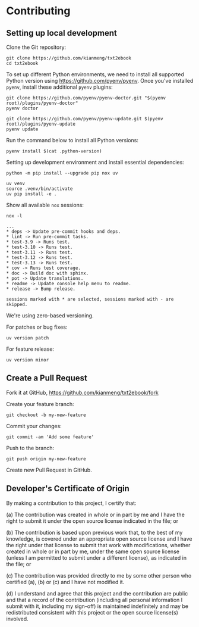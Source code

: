 # Contributing

## Setting up local development

Clone the Git repository:

```console
git clone https://github.com/kianmeng/txt2ebook
cd txt2ebook
```

To set up different Python environments, we need to install all supported
Python version using <https://github.com/pyenv/pyenv>. Once you've installed
`pyenv`, install these additional `pyenv` plugins:

```console
git clone https://github.com/pyenv/pyenv-doctor.git "$(pyenv root)/plugins/pyenv-doctor"
pyenv doctor

git clone https://github.com/pyenv/pyenv-update.git $(pyenv root)/plugins/pyenv-update
pyenv update
```

Run the command below to install all Python versions:

```console
pyenv install $(cat .python-version)
```

Setting up development environment and install essential dependencies:

```console
python -m pip install --upgrade pip nox uv
```

```console
uv venv
source .venv/bin/activate
uv pip install -e .
```

Show all available `nox` sessions:

```console
nox -l
```

```console
...
* deps -> Update pre-commit hooks and deps.
* lint -> Run pre-commit tasks.
* test-3.9 -> Runs test.
* test-3.10 -> Runs test.
* test-3.11 -> Runs test.
* test-3.12 -> Runs test.
* test-3.13 -> Runs test.
* cov -> Runs test coverage.
* doc -> Build doc with sphinx.
* pot -> Update translations.
* readme -> Update console help menu to readme.
* release -> Bump release.

sessions marked with * are selected, sessions marked with - are skipped.
```

We're using zero-based versioning.

For patches or bug fixes:

```console
uv version patch
```

For feature release:

```console
uv version minor
```

## Create a Pull Request

Fork it at GitHub, <https://github.com/kianmeng/txt2ebook/fork>

Create your feature branch:

```console
git checkout -b my-new-feature
```

Commit your changes:

```console
git commit -am 'Add some feature'
```

Push to the branch:

```console
git push origin my-new-feature
```

Create new Pull Request in GitHub.

## Developer's Certificate of Origin

By making a contribution to this project, I certify that:

(a) The contribution was created in whole or in part by me and I have the right
to submit it under the open source license indicated in the file; or

(b) The contribution is based upon previous work that, to the best of my
knowledge, is covered under an appropriate open source license and I have the
right under that license to submit that work with modifications, whether
created in whole or in part by me, under the same open source license (unless I
am permitted to submit under a different license), as indicated in the file; or

(c) The contribution was provided directly to me by some other person who
certified (a), (b) or (c) and I have not modified it.

(d) I understand and agree that this project and the contribution are public
and that a record of the contribution (including all personal information I
submit with it, including my sign-off) is maintained indefinitely and may be
redistributed consistent with this project or the open source license(s)
involved.
